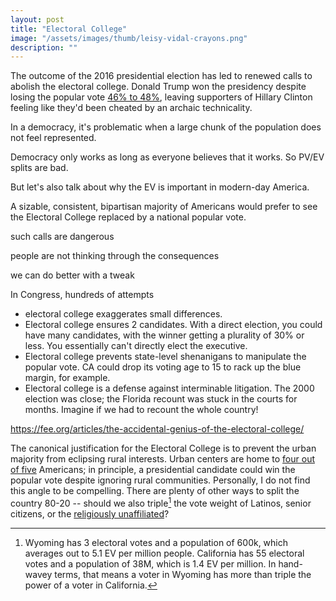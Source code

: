 ```yaml
---
layout: post
title: "Electoral College"
image: "/assets/images/thumb/leisy-vidal-crayons.png"
description: ""
---
```


The outcome of the 2016 presidential election has led to renewed calls to abolish the electoral college. Donald Trump won the presidency despite losing the popular vote [46% to 48%](https://en.wikipedia.org/wiki/United_States_presidential_election,_2016), leaving supporters of Hillary Clinton feeling like they'd been cheated by an archaic technicality.

In a democracy, it's problematic when a large chunk of the population does not feel represented.




Democracy only works as long as everyone believes that it works. So PV/EV splits are bad.

But let's also talk about why the EV is important in modern-day America.




A sizable, consistent, bipartisan majority of Americans would prefer to see the Electoral College replaced by a national popular vote.

such calls are dangerous

people are not thinking through the consequences

we can do better with a tweak



In Congress, hundreds of attempts




[^1]: Over the past two centuries, there have been [over 700 attempts](https://www.archives.gov/federal-register/electoral-college/faq.html#changes) by Congress to eliminate the electoral college. A [consistent, bipartisan majority](http://www.gallup.com/poll/150245/americans-swap-electoral-college-popular-vote.aspx) of voters would prefer a national popular vote.





- electoral college exaggerates small differences.
- Electoral college ensures 2 candidates. With a direct election, you could have many candidates, with the winner getting a plurality of 30% or less. You essentially can't directly elect the executive.
- Electoral college prevents state-level shenanigans to manipulate the popular vote. CA could drop its voting age to 15 to rack up the blue margin, for example.
- Electoral college is a defense against interminable litigation. The 2000 election was close; the Florida recount was stuck in the courts for months. Imagine if we had to recount the whole country!


https://fee.org/articles/the-accidental-genius-of-the-electoral-college/



The canonical justification for the Electoral College is to prevent the urban majority from eclipsing rural interests. Urban centers are home to [four out of five](https://www.census.gov/geo/reference/ua/uafaq.html) Americans; in principle, a presidential candidate could win the popular vote despite ignoring rural communities. Personally, I do not find this angle to be compelling. There are plenty of other ways to split the country 80-20 -- should we also triple[^2] the vote weight of Latinos, senior citizens, or the [religiously unaffiliated](https://en.wikipedia.org/wiki/Religion_in_the_United_States)?




[^2]: Wyoming has 3 electoral votes and a population of 600k, which averages out to 5.1 EV per million people. California has 55 electoral votes and a population of 38M, which is 1.4 EV per million. In hand-wavey terms, that means a voter in Wyoming has more than triple the power of a voter in California.
